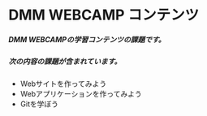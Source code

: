 # DMM WEBCAMP コンテンツ
##### DMM WEBCAMPの学習コンテンツの課題です。
##### 次の内容の課題が含まれています。

- Webサイトを作ってみよう
- Webアプリケーションを作ってみよう
- Gitを学ぼう